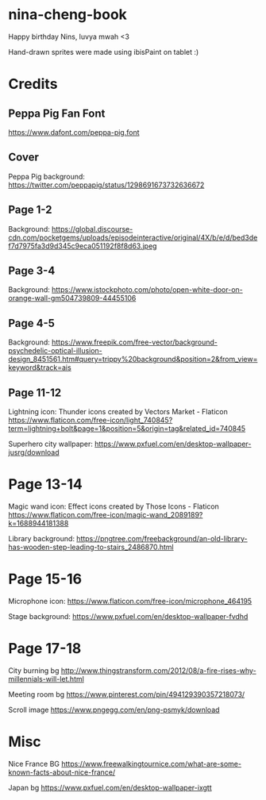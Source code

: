# nina-cheng-book
Happy birthday Nins, luvya mwah &lt;3

Hand-drawn sprites were made using ibisPaint on tablet :)

# Credits
## Peppa Pig Fan Font
https://www.dafont.com/peppa-pig.font

## Cover
Peppa Pig background:
https://twitter.com/peppapig/status/1298691673732636672

## Page 1-2
Background:
https://global.discourse-cdn.com/pocketgems/uploads/episodeinteractive/original/4X/b/e/d/bed3def7d7975fa3d9d345c9eca051192f8f8d63.jpeg

## Page 3-4
Background:
https://www.istockphoto.com/photo/open-white-door-on-orange-wall-gm504739809-44455106

## Page 4-5
Background:
https://www.freepik.com/free-vector/background-psychedelic-optical-illusion-design_8451561.htm#query=trippy%20background&position=2&from_view=keyword&track=ais

## Page 11-12
Lightning icon:
Thunder icons created by Vectors Market - Flaticon
https://www.flaticon.com/free-icon/light_740845?term=lightning+bolt&page=1&position=5&origin=tag&related_id=740845

Superhero city wallpaper:
https://www.pxfuel.com/en/desktop-wallpaper-jusrg/download

# Page 13-14
Magic wand icon:
Effect icons created by Those Icons - Flaticon
https://www.flaticon.com/free-icon/magic-wand_2089189?k=1688944181388

Library background:
https://pngtree.com/freebackground/an-old-library-has-wooden-step-leading-to-stairs_2486870.html

# Page 15-16
Microphone icon:
https://www.flaticon.com/free-icon/microphone_464195

Stage background:
https://www.pxfuel.com/en/desktop-wallpaper-fvdhd

# Page 17-18
City burning bg
http://www.thingstransform.com/2012/08/a-fire-rises-why-millennials-will-let.html

Meeting room bg
https://www.pinterest.com/pin/494129390357218073/

Scroll image
https://www.pngegg.com/en/png-psmyk/download


# Misc
Nice France BG
https://www.freewalkingtournice.com/what-are-some-known-facts-about-nice-france/

Japan bg
https://www.pxfuel.com/en/desktop-wallpaper-ixgtt
